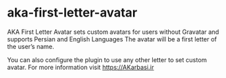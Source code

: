 # aka-first-letter-avatar
AKA First Letter Avatar sets custom avatars for users without Gravatar and supports Persian and English Languages The avatar will be a first letter of the user’s name.

You can also configure the plugin to use any other letter to set custom avatar. For more information visit https://AKarbasi.ir
